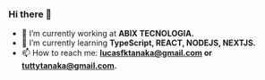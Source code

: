 ### Hi there 👋


- 🔭 I’m currently working at <b>ABIX TECNOLOGIA.</b>
- 🌱 I’m currently learning <b>TypeScript, REACT, NODEJS, NEXTJS.</b>
- 📫 How to reach me: <b>lucasfktanaka@gmail.com or tuttytanaka@gmail.com.</b>


